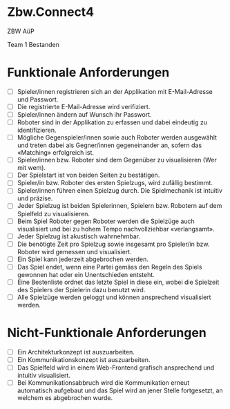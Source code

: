 # Zbw.Connect4

ZBW AüP

Team 1 Bestanden

# Funktionale Anforderungen
- [ ] Spieler/innen registrieren sich an der Applikation mit E-Mail-Adresse und Passwort.
- [ ] Die registrierte E-Mail-Adresse wird verifiziert.
- [ ] Spieler/innen ändern auf Wunsch ihr Passwort.
- [ ] Roboter sind in der Applikation zu erfassen und dabei eindeutig zu identifizieren.
- [ ] Mögliche Gegenspieler/innen sowie auch Roboter werden ausgewählt und treten dabei als Gegner/innen gegeneinander an, sofern das «Matching» erfolgreich ist.
- [ ] Spieler/innen bzw. Roboter sind dem Gegenüber zu visualisieren (Wer mit wem).
- [ ] Der Spielstart ist von beiden Seiten zu bestätigen.
- [ ] Spieler/in bzw. Roboter des ersten Spielzugs, wird zufällig bestimmt.
- [ ] Spieler/innen führen einen Spielzug durch. Die Spielmechanik ist intuitiv und präzise.
- [ ] Jeder Spielzug ist beiden Spielerinnen, Spielern bzw. Robotern auf dem Spielfeld zu visualisieren.
- [ ] Beim Spiel Roboter gegen Roboter werden die Spielzüge auch visualisiert und bei zu hohem Tempo nachvollziehbar «verlangsamt».
- [ ] Jeder Spielzug ist akustisch wahrnehmbar.
- [ ] Die benötigte Zeit pro Spielzug sowie insgesamt pro Spieler/in bzw. Roboter wird gemessen und visualisiert.
- [ ] Ein Spiel kann jederzeit abgebrochen werden.
- [ ] Das Spiel endet, wenn eine Partei gemäss den Regeln des Spiels gewonnen hat oder ein Unentschieden entsteht.
- [ ] Eine Bestenliste ordnet das letzte Spiel in diese ein, wobei die Spielzeit des Spielers der Spielerin dazu benutzt wird.
- [ ] Alle Spielzüge werden geloggt und können ansprechend visualisiert werden.

# Nicht-Funktionale Anforderungen
- [ ] Ein Architekturkonzept ist auszuarbeiten.
- [ ] Ein Kommunikationskonzept ist auszuarbeiten.
- [ ] Das Spielfeld wird in einem Web-Frontend grafisch ansprechend und intuitiv visualisiert.
- [ ] Bei Kommunikationsabbruch wird die Kommunikation erneut automatisch aufgebaut und das Spiel wird an jener Stelle fortgesetzt, an welchem es abgebrochen wurde.
